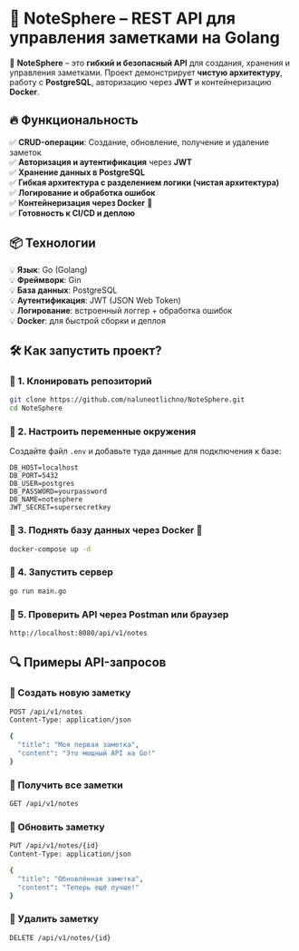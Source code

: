 # 🚀 **NoteSphere – REST API для управления заметками на Golang**  

📌 **NoteSphere** – это **гибкий и безопасный API** для создания, хранения и управления заметками. Проект демонстрирует **чистую архитектуру**, работу с **PostgreSQL**, авторизацию через **JWT** и контейнеризацию **Docker**.  

## 🔥 **Функциональность**  
✅ **CRUD-операции**: Создание, обновление, получение и удаление заметок  
✅ **Авторизация и аутентификация** через **JWT**  
✅ **Хранение данных в PostgreSQL**  
✅ **Гибкая архитектура с разделением логики (чистая архитектура)**  
✅ **Логирование и обработка ошибок**  
✅ **Контейнеризация через Docker** 🐳  
✅ **Готовность к CI/CD и деплою**  

## 📦 **Технологии**  
💡 **Язык**: Go (Golang)  
💡 **Фреймворк**: Gin  
💡 **База данных**: PostgreSQL  
💡 **Аутентификация**: JWT (JSON Web Token)  
💡 **Логирование**: встроенный логгер + обработка ошибок  
💡 **Docker**: для быстрой сборки и деплоя  

## 🛠 **Как запустить проект?**  

### **🔹 1. Клонировать репозиторий**  
```sh
git clone https://github.com/naluneotlichno/NoteSphere.git
cd NoteSphere
```

### **🔹 2. Настроить переменные окружения**  
Создайте файл `.env` и добавьте туда данные для подключения к базе:  
```
DB_HOST=localhost
DB_PORT=5432
DB_USER=postgres
DB_PASSWORD=yourpassword
DB_NAME=notesphere
JWT_SECRET=supersecretkey
```

### **🔹 3. Поднять базу данных через Docker** 🐳  
```sh
docker-compose up -d
```

### **🔹 4. Запустить сервер**  
```sh
go run main.go
```

### **🔹 5. Проверить API через Postman или браузер**  
```sh
http://localhost:8080/api/v1/notes
```

## 🔍 **Примеры API-запросов**  

### **📌 Создать новую заметку**  
```sh
POST /api/v1/notes
Content-Type: application/json

{
  "title": "Моя первая заметка",
  "content": "Это мощный API на Go!"
}
```

### **📌 Получить все заметки**  
```sh
GET /api/v1/notes
```

### **📌 Обновить заметку**  
```sh
PUT /api/v1/notes/{id}
Content-Type: application/json

{
  "title": "Обновлённая заметка",
  "content": "Теперь ещё лучше!"
}
```

### **📌 Удалить заметку**  
```sh
DELETE /api/v1/notes/{id}
```

